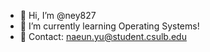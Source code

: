 - 👋 Hi, I’m @ney827
- 🌱 I’m currently learning Operating Systems!
- 📧 Contact: naeun.yu@student.csulb.edu

<!---
ney827/ney827 is a ✨ special ✨ repository because its `README.md` (this file) appears on your GitHub profile.
You can click the Preview link to take a look at your changes.
--->
